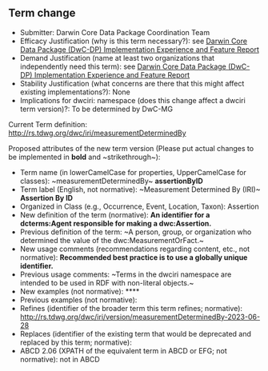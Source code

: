 ## Term change

* Submitter: Darwin Core Data Package Coordination Team
* Efficacy Justification (why is this term necessary?): see [Darwin Core Data Package (DwC-DP) Implementation Experience and Feature Report](https://gbif.github.io/dwc-dp/docs/dwc_dp_implementation_feature_reports.pdf)
* Demand Justification (name at least two organizations that independently need this term): see [Darwin Core Data Package (DwC-DP) Implementation Experience and Feature Report](https://gbif.github.io/dwc-dp/docs/dwc_dp_implementation_feature_reports.pdf)
* Stability Justification (what concerns are there that this might affect existing implementations?): None
* Implications for dwciri: namespace (does this change affect a dwciri term version)?: To be determined by DwC-MG

Current Term definition: http://rs.tdwg.org/dwc/iri/measurementDeterminedBy

Proposed attributes of the new term version (Please put actual changes to be implemented in **bold** and ~strikethrough~):

* Term name (in lowerCamelCase for properties, UpperCamelCase for classes): ~measurementDeterminedBy~ **assertionByID**
* Term label (English, not normative): ~Measurement Determined By (IRI)~ **Assertion By ID**
* Organized in Class (e.g., Occurrence, Event, Location, Taxon): Assertion
* New definition of the term (normative): **An identifier for a dcterms:Agent responsible for making a dwc:Assertion.**
* Previous definition of the term: ~A person, group, or organization who determined the value of the dwc:MeasurementOrFact.~
* New usage comments (recommendations regarding content, etc., not normative): **Recommended best practice is to use a globally unique identifier.** 
* Previous usage comments: ~Terms in the dwciri namespace are intended to be used in RDF with non-literal objects.~
* New examples (not normative): ****
* Previous examples (not normative): 
* Refines (identifier of the broader term this term refines; normative): http://rs.tdwg.org/dwc/iri/version/measurementDeterminedBy-2023-06-28
* Replaces (identifier of the existing term that would be deprecated and replaced by this term; normative): 
* ABCD 2.06 (XPATH of the equivalent term in ABCD or EFG; not normative): not in ABCD
